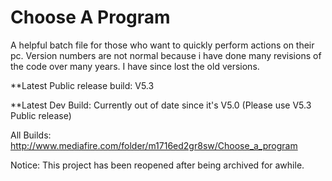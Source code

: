 # Choose A Program
A helpful batch file for those who want to quickly perform actions on their pc.
Version numbers are not normal because i have done many revisions of the code over many years. I have since lost the old versions.

**Latest Public release build: V5.3

**Latest Dev Build: Currently out of date since it's V5.0 (Please use V5.3 Public release)

All Builds: http://www.mediafire.com/folder/m1716ed2gr8sw/Choose_a_program

Notice: This project has been reopened after being archived for awhile.
